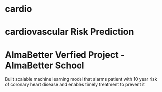 # cardio
   # cardiovascular Risk Prediction
   # AlmaBetter Verfied Project - AlmaBetter School

Built scalable machine learning model that alarms patient with 10 year risk of coronary heart disease and enables timely treatment to prevent it
